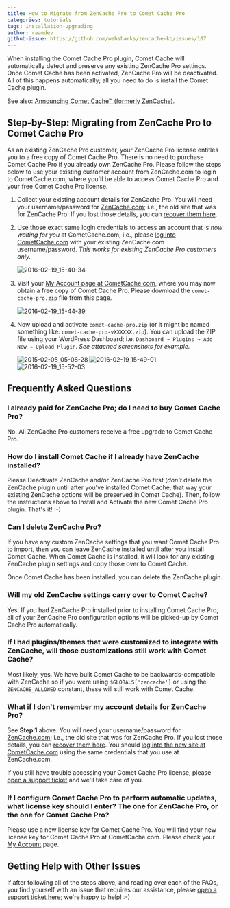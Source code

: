 ```yaml
---
title: How to Migrate from ZenCache Pro to Comet Cache Pro
categories: tutorials
tags: installation-upgrading
author: raamdev
github-issue: https://github.com/websharks/zencache-kb/issues/107
---
```


When installing the Comet Cache Pro plugin, Comet Cache will automatically detect and preserve any existing ZenCache Pro settings. Once Comet Cache has been activated, ZenCache Pro will be deactivated. All of this happens automatically; all you need to do is install the Comet Cache plugin.

See also: [Announcing Comet Cache™ (formerly ZenCache)](http://cometcache.com/announcing-comet-cache-formerly-zencache/).

## Step-by-Step: Migrating from ZenCache Pro to Comet Cache Pro

As an existing ZenCache Pro customer, your ZenCache Pro license entitles you to a free copy of Comet Cache Pro. There is no need to purchase Comet Cache Pro if you already own ZenCache Pro. Please follow the steps below to use your existing customer account from ZenCache.com to login to CometCache.com, where you'll be able to access Comet Cache Pro and your free Comet Cache Pro license.

1. Collect your existing account details for ZenCache Pro. You will need your username/password for [ZenCache.com](http://zencache.com/); i.e., the old site that was for ZenCache Pro. If you lost those details, you can [recover them here](https://cometcache.com/wp-login.php?action=lostpassword).

2. Use those exact same login credentials to access an account that is _now waiting for you_ at CometCache.com; i.e., please [log into CometCache.com](https://cometcache.com/wp-login.php) with your existing ZenCache.com username/password. _This works for existing ZenCache Pro customers only._

     ![2016-02-19_15-40-34](https://cloud.githubusercontent.com/assets/53005/13188524/f9e2f1b2-d71f-11e5-9f22-f92c062baf41.png)


3. Visit your [My Account page at CometCache.com](http://cometcache.com/account/), where you may now obtain a free copy of Comet Cache Pro. Please download the `comet-cache-pro.zip` file from this page.

     ![2016-02-19_15-44-39](https://cloud.githubusercontent.com/assets/53005/13188483/c8a17aec-d71f-11e5-8376-ff8fd35d5b7d.png)

4. Now upload and activate `comet-cache-pro.zip` (or it might be named something like: `comet-cache-pro-vXXXXXX.zip`). You can upload the ZIP file using your WordPress Dashboard; i.e. `Dashboard → Plugins → Add New → Upload Plugin`. _See attached screenshots for example._

     ![2015-02-05_05-08-28](https://cloud.githubusercontent.com/assets/1563559/6061535/11454c70-acf5-11e4-8439-2fcd036da63b.png)
     ![2016-02-19_15-49-01](https://cloud.githubusercontent.com/assets/53005/13188633/86f8f196-d720-11e5-9450-2c8bf76331c9.png)
     ![2016-02-19_15-52-03](https://cloud.githubusercontent.com/assets/53005/13188668/c3c4179a-d720-11e5-9a74-37cf70bf5209.png)


## Frequently Asked Questions

### I already paid for ZenCache Pro; do I need to buy Comet Cache Pro?

No. All ZenCache Pro customers receive a free upgrade to Comet Cache Pro.

### How do I install Comet Cache if I already have ZenCache installed?

Please Deactivate ZenCache and/or ZenCache Pro first (_don't_ delete the ZenCache plugin until after you've installed Comet Cache; that way your existing ZenCache options will be preserved in Comet Cache). Then, follow the instructions above to Install and Activate the new Comet Cache Pro plugin. That's it! :-)

### Can I delete ZenCache Pro?

If you have any custom ZenCache settings that you want Comet Cache Pro to import, then you can leave ZenCache installed until after you install Comet Cache. When Comet Cache is installed, it will look for any existing ZenCache plugin settings and copy those over to Comet Cache.

Once Comet Cache has been installed, you can delete the ZenCache plugin.

### Will my old ZenCache settings carry over to Comet Cache?

Yes. If you had ZenCache Pro installed prior to installing Comet Cache Pro, all of your ZenCache Pro configuration options will be picked-up by Comet Cache Pro automatically.

### If I had plugins/themes that were customized to integrate with ZenCache, will those customizations still work with Comet Cache?

Most likely, yes. We have built Comet Cache to be backwards-compatible with ZenCache so if you were using `$GLOBALS['zencache']` or using the `ZENCACHE_ALLOWED` constant, these will still work with Comet Cache.

### What if I don't remember my account details for ZenCache Pro?

See **Step 1** above. You will need your username/password for [ZenCache.com](http://zencache.com/); i.e., the old site that was for ZenCache Pro. If you lost those details, you can [recover them here](https://cometcache.com/wp-login.php?action=lostpassword). You should [log into the new site at CometCache.com](https://cometcache.com/wp-login.php) using the same credentials that you use at ZenCache.com.

If you still have trouble accessing your Comet Cache Pro license, please [open a support ticket](https://cometcache.com/support/) and we'll take care of you.

### If I configure Comet Cache Pro to perform automatic updates, what license key should I enter? The one for ZenCache Pro, or the one for Comet Cache Pro?

Please use a new license key for Comet Cache Pro. You will find your new license key for Comet Cache Pro at CometCache.com. Please check your [My Account](http://cometcache.com/account/) page.

## Getting Help with Other Issues

If after following all of the steps above, and reading over each of the FAQs, you find yourself with an issue that requires our assistance, please [open a support ticket here](http://cometcache.com/support/); we're happy to help! :-)
